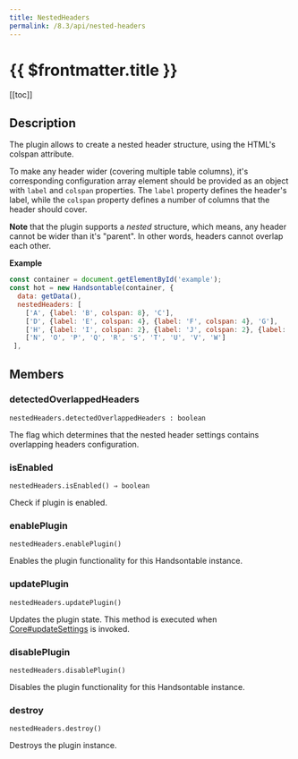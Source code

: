 ```yaml
---
title: NestedHeaders
permalink: /8.3/api/nested-headers
---
```


# {{ $frontmatter.title }}

[[toc]]

## Description


The plugin allows to create a nested header structure, using the HTML's colspan attribute.

To make any header wider (covering multiple table columns), it's corresponding configuration array element should be
provided as an object with `label` and `colspan` properties. The `label` property defines the header's label,
while the `colspan` property defines a number of columns that the header should cover.

__Note__ that the plugin supports a *nested* structure, which means, any header cannot be wider than it's "parent". In
other words, headers cannot overlap each other.


**Example**  
```js
const container = document.getElementById('example');
const hot = new Handsontable(container, {
  data: getData(),
  nestedHeaders: [
    ['A', {label: 'B', colspan: 8}, 'C'],
    ['D', {label: 'E', colspan: 4}, {label: 'F', colspan: 4}, 'G'],
    ['H', {label: 'I', colspan: 2}, {label: 'J', colspan: 2}, {label: 'K', colspan: 2}, {label: 'L', colspan: 2}, 'M'],
    ['N', 'O', 'P', 'Q', 'R', 'S', 'T', 'U', 'V', 'W']
 ],
```

## Members
### detectedOverlappedHeaders
`nestedHeaders.detectedOverlappedHeaders : boolean`

The flag which determines that the nested header settings contains overlapping headers
configuration.



### isEnabled
`nestedHeaders.isEnabled() ⇒ boolean`

Check if plugin is enabled.



### enablePlugin
`nestedHeaders.enablePlugin()`

Enables the plugin functionality for this Handsontable instance.



### updatePlugin
`nestedHeaders.updatePlugin()`

Updates the plugin state. This method is executed when [Core#updateSettings](Core#updateSettings) is invoked.



### disablePlugin
`nestedHeaders.disablePlugin()`

Disables the plugin functionality for this Handsontable instance.



### destroy
`nestedHeaders.destroy()`

Destroys the plugin instance.



